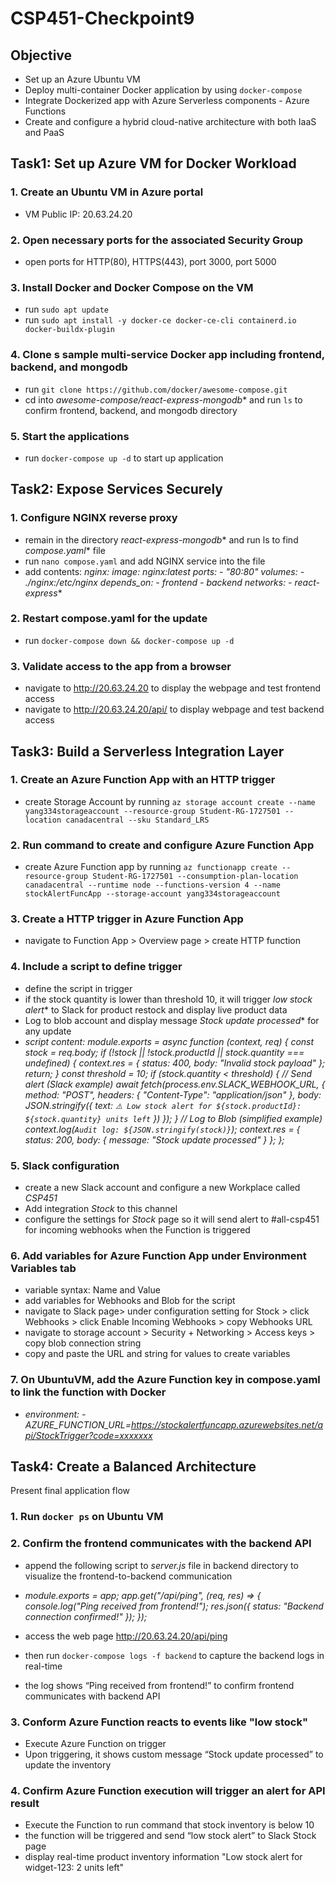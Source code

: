 # CSP451-Checkpoint9

## Objective
- Set up an Azure Ubuntu VM
- Deploy multi-container Docker application by using `docker-compose`
- Integrate Dockerized app with Azure Serverless components - Azure Functions
- Create and configure a hybrid cloud-native architecture with both IaaS and PaaS


## Task1: Set up Azure VM for Docker Workload
### 1.	Create an Ubuntu VM in Azure portal
- VM Public IP: 20.63.24.20
  
### 2.	Open necessary ports for the associated Security Group
- open ports for HTTP(80), HTTPS(443), port 3000, port 5000

### 3.	Install Docker and Docker Compose on the VM
- run `sudo apt update`
- run `sudo apt install -y docker-ce docker-ce-cli containerd.io docker-buildx-plugin`

### 4.	Clone s sample multi-service Docker app including frontend, backend, and mongodb
- run `git clone https://github.com/docker/awesome-compose.git`
- cd into *awesome-compose/react-express-mongodb** and run `ls` to confirm frontend, backend, and mongodb directory
  
### 5. Start the applications
- run `docker-compose up -d` to start up application 
   
## Task2: Expose Services Securely
### 1.	Configure NGINX reverse proxy
- remain in the directory *react-express-mongodb** and run ls to find *compose.yaml** file
- run `nano compose.yaml` and add NGINX service into the file
- add contents: *nginx:
    image: nginx:latest
    ports:
      - "80:80"
    volumes:
      - ./nginx:/etc/nginx
    depends_on:
      - frontend
      - backend
    networks:
      - react-express**

### 2.	Restart compose.yaml for the update
- run `docker-compose down && docker-compose up -d`

### 3.	Validate access to the app from a browser
- navigate to http://20.63.24.20 to display the webpage and test frontend access
- navigate to http://20.63.24.20/api/ to display webpage and test backend access

## Task3: Build a Serverless Integration Layer
### 1.	Create an Azure Function App with an HTTP trigger
- create Storage Account by running `az storage account create --name yang334storageaccount --resource-group Student-RG-1727501 --location canadacentral --sku Standard_LRS`

### 2.	Run command to create and configure Azure Function App
- create Azure Function app by running `az functionapp create --resource-group Student-RG-1727501 --consumption-plan-location canadacentral --runtime node --functions-version 4 --name stockAlertFuncApp --storage-account yang334storageaccount`
  
### 3.	Create a HTTP trigger in Azure Function App
- navigate to Function App > Overview page > create HTTP function
  
### 4.	Include a script to define trigger
- define the script in trigger
- if the stock quantity is lower than threshold 10, it will trigger *low stock alert** to Slack for product restock and display live product data
- Log to blob account and display message *Stock update processed** for any update
- *script content:
module.exports = async function (context, req) {
  const stock = req.body;
  if (!stock || !stock.productId || stock.quantity === undefined) {
    context.res = { status: 400, body: "Invalid stock payload" };
    return;
  }
  const threshold = 10;
  if (stock.quantity < threshold) {
    // Send alert (Slack example)
    await fetch(process.env.SLACK_WEBHOOK_URL, {
      method: "POST",
      headers: { "Content-Type": "application/json" },
      body: JSON.stringify({
        text: `⚠️ Low stock alert for ${stock.productId}: ${stock.quantity} units left`
      })
    });
  }
  // Log to Blob (simplified example)
  context.log(`Audit log: ${JSON.stringify(stock)}`);
  context.res = {
    status: 200,
    body: { message: "Stock update processed" }
  };
};*

### 5.	Slack configuration
- create a new Slack account and configure a new Workplace called *CSP451*
- Add integration *Stock* to this channel
- configure the settings for *Stock* page so it will send alert to #all-csp451 for incoming webhooks when the Function is triggered
  
### 6.	Add variables for Azure Function App under Environment Variables tab
- variable syntax: Name and Value
- add variables for Webhooks and Blob for the script
- navigate to Slack page> under configuration setting for Stock > click Webhooks > click Enable Incoming Webhooks > copy Webhooks URL
-	navigate to storage account > Security + Networking > Access keys > copy blob connection string
-	copy and paste the URL and string for values to create variables
  
### 7.	On UbuntuVM, add the Azure Function key in compose.yaml to link the function with Docker
- *environment:
      - AZURE_FUNCTION_URL=https://stockalertfuncapp.azurewebsites.net/api/StockTrigger?code=xxxxxxx*

## Task4: Create a Balanced Architecture
Present final application flow
### 1.	Run `docker ps` on Ubuntu VM
### 2.	Confirm the frontend communicates with the backend API
- append the following script to *server.js* file in backend directory to visualize the frontend-to-backend communication
- *module.exports = app;
  app.get("/api/ping", (req, res) => {
  console.log("Ping received from frontend!");
  res.json({ status: "Backend connection confirmed!" });
  });*
  
- access the web page http://20.63.24.20/api/ping
-	then run `docker-compose logs -f backend` to capture the backend logs in real-time
-	the log shows “Ping received from frontend!” to confirm frontend communicates with backend API
  
### 3.	Conform Azure Function reacts to events like "low stock"
- Execute Azure Function on trigger
- Upon triggering, it shows custom message “Stock update processed” to update the inventory
  
### 4.	Confirm Azure Function execution will trigger an alert for API result 
- Execute the Function to run command that stock inventory is below 10
- the function will be triggered and send “low stock alert” to Slack Stock page
- display real-time product inventory information "Low stock alert for widget-123: 2 units left"

